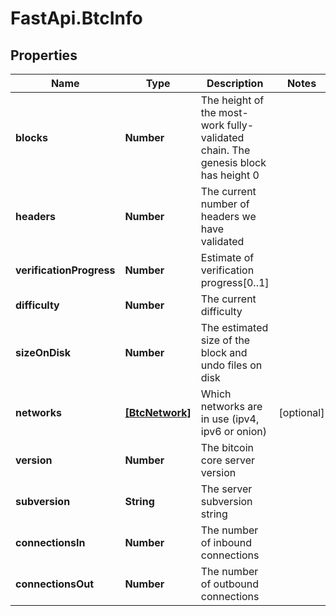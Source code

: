 # FastApi.BtcInfo

## Properties

Name | Type | Description | Notes
------------ | ------------- | ------------- | -------------
**blocks** | **Number** | The height of the most-work fully-validated chain. The genesis block has height 0 | 
**headers** | **Number** | The current number of headers we have validated | 
**verificationProgress** | **Number** | Estimate of verification progress[0..1] | 
**difficulty** | **Number** | The current difficulty | 
**sizeOnDisk** | **Number** | The estimated size of the block and undo files on disk | 
**networks** | [**[BtcNetwork]**](BtcNetwork.md) | Which networks are in use (ipv4, ipv6 or onion) | [optional] 
**version** | **Number** | The bitcoin core server version | 
**subversion** | **String** | The server subversion string | 
**connectionsIn** | **Number** | The number of inbound connections | 
**connectionsOut** | **Number** | The number of outbound connections | 


